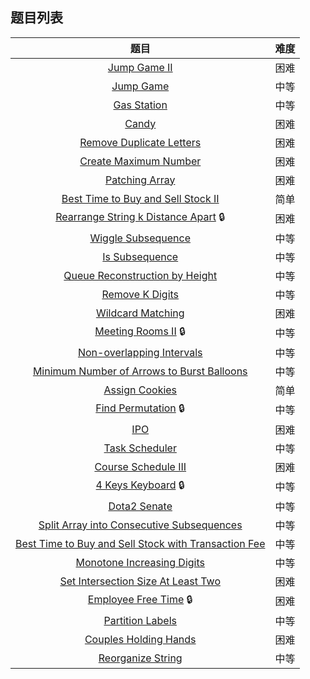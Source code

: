 ## 题目列表  
| 题目 | 难度 |  
|:---:|:---:|  
| [Jump Game II](Jump%20Game%20II/question.md) | 困难 |   
| [Jump Game](Jump%20Game/question.md) | 中等 |   
| [Gas Station](Gas%20Station/question.md) | 中等 |   
| [Candy](Candy/question.md) | 困难 |   
| [Remove Duplicate Letters](Remove%20Duplicate%20Letters/question.md) | 困难 |   
| [Create Maximum Number](Create%20Maximum%20Number/question.md) | 困难 |   
| [Patching Array](Patching%20Array/question.md) | 困难 |   
| [Best Time to Buy and Sell Stock II](Best%20Time%20to%20Buy%20and%20Sell%20Stock%20II/question.md) | 简单 |   
| [Rearrange String k Distance Apart](Rearrange%20String%20k%20Distance%20Apart/question.md) :lock: | 困难 |   
| [Wiggle Subsequence](Wiggle%20Subsequence/question.md) | 中等 |   
| [Is Subsequence](Is%20Subsequence/question.md) | 中等 |   
| [Queue Reconstruction by Height](Queue%20Reconstruction%20by%20Height/question.md) | 中等 |   
| [Remove K Digits](Remove%20K%20Digits/question.md) | 中等 |   
| [Wildcard Matching](Wildcard%20Matching/question.md) | 困难 |   
| [Meeting Rooms II](Meeting%20Rooms%20II/question.md) :lock: | 中等 |   
| [Non-overlapping Intervals](Non-overlapping%20Intervals/question.md) | 中等 |   
| [Minimum Number of Arrows to Burst Balloons](Minimum%20Number%20of%20Arrows%20to%20Burst%20Balloons/question.md) | 中等 |   
| [Assign Cookies](Assign%20Cookies/question.md) | 简单 |   
| [Find Permutation](Find%20Permutation/question.md) :lock: | 中等 |   
| [IPO](IPO/question.md) | 困难 |   
| [Task Scheduler](Task%20Scheduler/question.md) | 中等 |   
| [Course Schedule III](Course%20Schedule%20III/question.md) | 困难 |   
| [4 Keys Keyboard](4%20Keys%20Keyboard/question.md) :lock: | 中等 |   
| [Dota2 Senate](Dota2%20Senate/question.md) | 中等 |   
| [Split Array into Consecutive Subsequences](Split%20Array%20into%20Consecutive%20Subsequences/question.md) | 中等 |   
| [Best Time to Buy and Sell Stock with Transaction Fee](Best%20Time%20to%20Buy%20and%20Sell%20Stock%20with%20Transaction%20Fee/question.md) | 中等 |   
| [Monotone Increasing Digits](Monotone%20Increasing%20Digits/question.md) | 中等 |   
| [Set Intersection Size At Least Two](Set%20Intersection%20Size%20At%20Least%20Two/question.md) | 困难 |   
| [Employee Free Time](Employee%20Free%20Time/question.md) :lock: | 困难 |   
| [Partition Labels](Partition%20Labels/question.md) | 中等 |   
| [Couples Holding Hands](Couples%20Holding%20Hands/question.md) | 困难 |   
| [Reorganize String](Reorganize%20String/question.md) | 中等 |   
